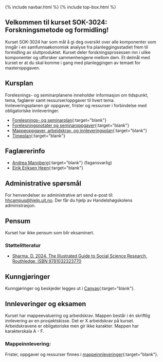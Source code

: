 {% include navbar.html %}  {% include top-box.html %}

## Velkommen til kurset SOK-3024: Forskningsmetode og formidling!

Kurset SOK-3024 har som mål å gi deg oversikt over alle komponenter som inngår i en samfunnsøkonomisk analyse fra planleggingsstadiet frem til formidling av sluttproduktet. Kurset deler forskningsprosessen inn i ulike komponenter og utforsker sammenhengene mellom dem. Et delmål med kurset er at du skal komme i gang med planleggingen av temaet for masteroppgaven.


## Kursplan  

Forelesnings- og seminarplanene inneholder informasjon om tidspunkt, tema, faglærer samt ressurser/oppgaver til hvert tema.  
Innleveringsplanen gir oppgaver, frister og ressurser i forbindelse med obligatoriske innleveringer.  

- [Forelesnings- og seminarplan](forelesningsplan.html){:target="blank"}
- [Forelesningsnotater og seminaroppgaver](forelesninger.html){:target="blank"}
- [Mappeoppgaver, arbeidskrav, og innleveringsplan](mappeinnleveringer.html){:target="blank"}
- [Timeplan]([https://timeplan.uit.no/](https://tp.educloud.no/uit/app/schedule?semester=25h&scheduleType=course&filterOpen=true&summary=true&tab=calendar&course=SOK-2302%C2%A41)){:target="blank"}



## Faglærerinfo  
- [Andrea Mannberg](https://uit.no/ansatte/andrea.mannberg){:target="blank"} (fagansvarlig)
- [Eirik Eriksen Heen](https://uit.no/ansatte/eirik.e.heen){:target="blank"}


## Administrative spørsmål

For henvendelser av administrative art send e-post til: <hhcampus@hjelp.uit.no>. Der får du hjelp av Handelshøgskolens administrasjon.


## Pensum  
Kurset har ikke pensum som blir eksaminert.

### Støttelitteratur
-  [Sharma, D. 2024. The Illustrated Guide to Social Science Research, Routhledge, ISBN 9781032323770](https://www.routledge.com/The-Illustrated-Guide-to-Social-Science-Research/Sharma/p/book/9781032323770?srsltid=AfmBOopglkuIIRTTptS7_gsDCC0leSECfMPJY5PulIK937HYWnuN2PUh)


## Kunngjøringer  

Kunngjøringer og beskjeder legges ut i [Canvas](https://uit.instructure.com/){:target="blank"}.


## Innleveringer og eksamen  

Kurset har mappeevaluering og arbeidskrav. Mappen består i én skriftlig innlevering av en prosjektskisse. Det er X arbeidskrav på kurset. Arbeidskravene er obligatoriske men gir ikke karakter. Mappen har karakterskala A - F. 

### Mappeinnlevering: 

Frister, oppgaver og ressurser finnes i [mappeinnleveringer](mappeinnleveringer.html){:target="blank"}.  

